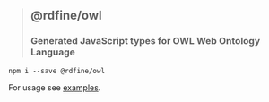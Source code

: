 > ## @rdfine/owl
> ### Generated JavaScript types for OWL Web Ontology Language

```
npm i --save @rdfine/owl
```

For usage see [examples](../../examples).
